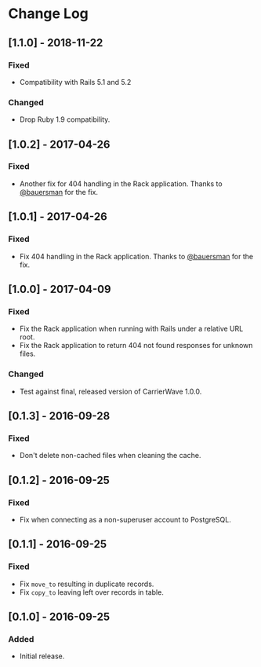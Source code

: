 # Change Log

## [1.1.0] - 2018-11-22

### Fixed
- Compatibility with Rails 5.1 and 5.2

### Changed
- Drop Ruby 1.9 compatibility.

## [1.0.2] - 2017-04-26

### Fixed
- Another fix for 404 handling in the Rack application. Thanks to [@bauersman](https://github.com/bauersman) for the fix.

## [1.0.1] - 2017-04-26

### Fixed
- Fix 404 handling in the Rack application. Thanks to [@bauersman](https://github.com/bauersman) for the fix.

## [1.0.0] - 2017-04-09

### Fixed
- Fix the Rack application when running with Rails under a relative URL root.
- Fix the Rack application to return 404 not found responses for unknown files.

### Changed
- Test against final, released version of CarrierWave 1.0.0.

## [0.1.3] - 2016-09-28

### Fixed
- Don't delete non-cached files when cleaning the cache.

## [0.1.2] - 2016-09-25

### Fixed
- Fix when connecting as a non-superuser account to PostgreSQL.

## [0.1.1] - 2016-09-25

### Fixed
- Fix `move_to` resulting in duplicate records.
- Fix `copy_to` leaving left over records in table.

## [0.1.0] - 2016-09-25

### Added
- Initial release.
